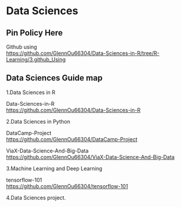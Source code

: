 # Data Sciences
## Pin Policy Here
Github using 
<br>https://github.com/GlennOu66304/Data-Sciences-in-R/tree/R-Learning/3.github_Using

## Data Sciences Guide map
1.Data Sciences in R

Data-Sciences-in-R
<br>https://github.com/GlennOu66304/Data-Sciences-in-R

2.Data Sciences in Python

DataCamp-Project
<br>https://github.com/GlennOu66304/DataCamp-Project

ViaX-Data-Science-And-Big-Data
<br>https://github.com/GlennOu66304/ViaX-Data-Science-And-Big-Data

3.Machine Learning and Deep Learning

tensorflow-101
<br>https://github.com/GlennOu66304/tensorflow-101

4.Data Sciences project.
